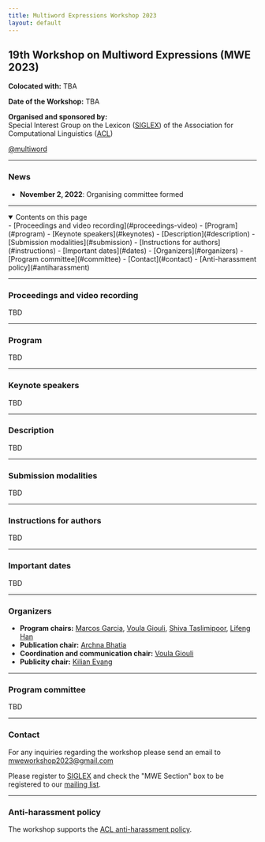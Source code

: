 ```yaml
---
title: Multiword Expressions Workshop 2023
layout: default
---
```



<h2>19th Workshop on Multiword Expressions (MWE 2023)</h2>

**Colocated with:** TBA

**Date of the Workshop:** TBA

**Organised and sponsored by:**\
Special Interest Group on the Lexicon ([SIGLEX](http://www.siglex.org/)) of the Association for Computational Linguistics ([ACL](https://www.aclweb.org/portal/))

<a href="https://twitter.com/multiword?ref_src=twsrc%5Etfw" class="twitter-follow-button" data-size="large" data-show-screen-name="true" data-show-count="false">@multiword</a><script async src="https://platform.twitter.com/widgets.js" charset="utf-8"></script>

-----

### News

<!--
* **May 31, 2022**: Preliminary program online.
* **April 20, 2022**: LREC extended the Early-Bird Registration deadline for the main conference and workshops to May 6, 2022 (23:59 UTC+2).
* **April 12, 2022**: Paper submission deadline extended to April 17, 2022.
* **April 04, 2022**: Paper submission deadline extended to April 12, 2022.
* **March 19, 2022**: Final CFP posted.
* **March, 2022**: Invited speakers at MWE 2022: Sabine Schulte im Walde (University of Stuttgart), Steven Bird (Charles Darwin University)
* **February 21, 2022**: Second CFP posted.
* **December 21, 2021**: First CFP posted.
* **December 9, 2021**: MWE-2022 proposal accepted at LREC 2022.
-->
* **November 2, 2022**: Organising committee formed

-----

<details open markdown="block">
  <summary>
    Contents on this page
  </summary>
- [Proceedings and video recording](#proceedings-video)
- [Program](#program)
- [Keynote speakers](#keynotes) 
- [Description](#description)
- [Submission modalities](#submission)
- [Instructions for authors](#instructions)
- [Important dates](#dates)
- [Organizers](#organizers)
- [Program committee](#committee)
- [Contact](#contact)
- [Anti-harassment policy](#antiharassment)
</details>

<!-- Does not work...
* TOC
{:toc}-->

-----

### <a name="proceedings-video"> Proceedings and video recording </a>

TBD

-----

### <a name="program"> Program </a>

TBD

-----

### <a name="keynotes">Keynote speakers </a>

TBD

------

### <a name="description"> Description </a>

TBD

-----

### <a name="submission"> Submission modalities </a>

TBD

-----

### <a name="instructions"> Instructions for authors </a>

TBD

-----

### <a name="dates"> Important dates </a>

TBD

-----

### <a name="organizers"> Organizers </a>

- **Program chairs:** [Marcos Garcia](http://www.grupolys.org/~marcos/), [Voula Giouli](https://www.ilsp.gr/en/members/giouli-voula-2/), [Shiva Taslimipoor](https://shivaat.github.io/), [Lifeng Han](https://www.research.manchester.ac.uk/portal/lifeng.han.html)
- **Publication chair:** [Archna Bhatia](https://www.ihmc.us/groups/abhatia/)
- **Coordination and communication chair:** [Voula Giouli](https://www.ilsp.gr/en/members/giouli-voula-2/)
- **Publicity chair:** [Kilian Evang](https://kilian.evang.name/)

-----

### <a name="committee"> Program committee </a>

TBD

-----

### <a name="contact"> Contact </a>

For any inquiries regarding the workshop please send an email to
[mweworkshop2023@gmail.com ](mailto:mweworkshop2023@gmail.com )

Please register to [SIGLEX](../organization/members) and check the "MWE
Section" box to be registered to our [mailing list](../mailinglist).

-----

### <a name="antiharassment"> Anti-harassment policy </a>

The workshop supports the [ACL anti-harassment
policy](https://www.aclweb.org/adminwiki/index.php?title=Anti-Harassment_Policy).


